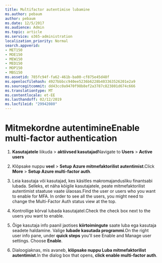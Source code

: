 ```yaml
---
title: Multifactor autentimise lubamine
ms.author: pebaum
author: pebaum
ms.date: 12/5/2017
ms.audience: Admin
ms.topic: article
ms.service: o365-administration
localization_priority: Normal
search.appverid:
- MET150
- MOE150
- MEW150
- MED150
- MOP150
- MBS150
ms.assetid: 785fc94f-fa62-461b-ba00-cf875e45d48f
ms.openlocfilehash: 4927bbbcc940ee5236b6228b403363526201e2a9
ms.sourcegitcommit: dd43cc0a9470f98b8ef2a3787c823801d674c666
ms.translationtype: MT
ms.contentlocale: et-EE
ms.lasthandoff: 02/12/2019
ms.locfileid: "29942080"
---
```

# <a name="enable-multi-factor-authentication"></a><span data-ttu-id="d9106-102">Mitmekordne autentimine</span><span class="sxs-lookup"><span data-stu-id="d9106-102">Enable multi-factor authentication</span></span>

1. <span data-ttu-id="d9106-103">**Kasutajatele** liikuda \> **aktiivsed kasutajad**</span><span class="sxs-lookup"><span data-stu-id="d9106-103">Navigate to **Users** \> **Active users**</span></span>
    
2. <span data-ttu-id="d9106-104">Klõpsake nuppu **veel** \> **Setup Azure mitmefaktorilist autentimist**.</span><span class="sxs-lookup"><span data-stu-id="d9106-104">Click **More** \> **Setup Azure multi-factor auth**.</span></span> 
    
3. <span data-ttu-id="d9106-p101">Leia kasutaja või kasutajad, kes käsitles makromajandusliku finantsabi lubada. Selleks, et näha kõigile kasutajatele, peate mitmefaktorilist autentimist staatuse vaate ülaosas.</span><span class="sxs-lookup"><span data-stu-id="d9106-p101">Find the user or users who you want to enable for MFA. In order to see all the users, you might need to change the Multi-Factor Auth status view at the top.</span></span>
    
4. <span data-ttu-id="d9106-107">Kontrollige kõrval lubada kasutajatel.</span><span class="sxs-lookup"><span data-stu-id="d9106-107">Check the check box next to the users you want to enable.</span></span>
    
5.  <span data-ttu-id="d9106-p102">Õige kasutaja info paanil jaotises **kiirtoimingute** saate luba ega kasutaja seadete haldamine. Valige **lubade kasutada programmi**.</span><span class="sxs-lookup"><span data-stu-id="d9106-p102">On the right user info pane, under **quick steps** you'll see Enable and Manage user settings. Choose **Enable**.</span></span> 
    
6. <span data-ttu-id="d9106-110">Dialoogiaknas, mis avaneb, **klõpsake nuppu Luba mitmefaktorilist autentimist**.</span><span class="sxs-lookup"><span data-stu-id="d9106-110">In the dialog box that opens, **click enable multi-factor auth**.</span></span> 
    

